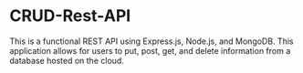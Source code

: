 # CRUD-Rest-API
This is a functional REST API using Express.js, Node.js, and MongoDB. This application allows for users to put, post, get, and delete information from a database hosted on the cloud.
